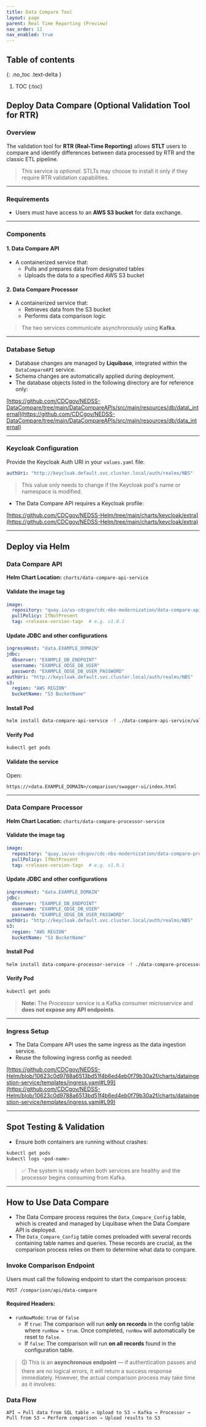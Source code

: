 ```yaml
---
title: Data Compare Tool
layout: page
parent: Real Time Reporting (Preview)
nav_order: 12
nav_enabled: true
---
```


## Table of contents
{: .no_toc .text-delta }

1. TOC
{:toc}


## Deploy Data Compare (Optional Validation Tool for RTR)

### Overview

The validation tool for **RTR (Real-Time Reporting)** allows **STLT** users to compare and identify differences between data processed by RTR and the classic ETL pipeline.

> This service is *optional*. STLTs may choose to install it only if they require RTR validation capabilities.

---

### Requirements

- Users must have access to an **AWS S3 bucket** for data exchange.

---

### Components

#### 1. Data Compare API

- A containerized service that:
  - Pulls and prepares data from designated tables
  - Uploads the data to a specified AWS S3 bucket

#### 2. Data Compare Processor

- A containerized service that:
  - Retrieves data from the S3 bucket
  - Performs data comparison logic

> The two services communicate asynchronously using **Kafka**.

---

### Database Setup

- Database changes are managed by **Liquibase**, integrated within the `DataCompareAPI` service.
- Schema changes are automatically applied during deployment.
- The database objects listed in the following directory are for reference only:

[https://github.com/CDCgov/NEDSS-DataCompare/tree/main/DataCompareAPIs/src/main/resources/db/data\_internal](https://github.com/CDCgov/NEDSS-DataCompare/tree/main/DataCompareAPIs/src/main/resources/db/data_internal)


---

### Keycloak Configuration

Provide the Keycloak Auth URI in your `values.yaml` file:

```yaml
authUri: "http://keycloak.default.svc.cluster.local/auth/realms/NBS"
```

> This value only needs to change if the Keycloak pod's name or namespace is modified.

- The Data Compare API requires a Keycloak profile:

[https://github.com/CDCgov/NEDSS-Helm/tree/main/charts/keycloak/extra](https://github.com/CDCgov/NEDSS-Helm/tree/main/charts/keycloak/extra)

---

## Deploy via Helm

### Data Compare API

**Helm Chart Location:** `charts/data-compare-api-service`

#### Validate the image tag

```yaml
image:
  repository: "quay.io/us-cdcgov/cdc-nbs-modernization/data-compare-api-service"
  pullPolicy: IfNotPresent
  tag: <release-version-tag>  # e.g. v1.0.1
```

#### Update JDBC and other configurations

```yaml
ingressHost: "data.EXAMPLE_DOMAIN"
jdbc:
  dbserver: "EXAMPLE_DB_ENDPOINT"
  username: "EXAMPLE_ODSE_DB_USER"
  password: "EXAMPLE_ODSE_DB_USER_PASSWORD"
authUri: "http://keycloak.default.svc.cluster.local/auth/realms/NBS"
s3:
  region: "AWS REGION"
  bucketName: "S3 BucketName"
```

#### Install Pod

```bash
helm install data-compare-api-service -f ./data-compare-api-service/values.yaml data-compare-api-service
```

#### Verify Pod

```bash
kubectl get pods
```

#### Validate the service

Open:

```
https://<data.EXAMPLE_DOMAIN>/comparison/swagger-ui/index.html
```

---

### Data Compare Processor

**Helm Chart Location:** `charts/data-compare-processor-service`

#### Validate the image tag

```yaml
image:
  repository: "quay.io/us-cdcgov/cdc-nbs-modernization/data-compare-processor-service"
  pullPolicy: IfNotPresent
  tag: <release-version-tag>  # e.g. v1.0.1
```

#### Update JDBC and other configurations

```yaml
ingressHost: "data.EXAMPLE_DOMAIN"
jdbc:
  dbserver: "EXAMPLE_DB_ENDPOINT"
  username: "EXAMPLE_ODSE_DB_USER"
  password: "EXAMPLE_ODSE_DB_USER_PASSWORD"
authUri: "http://keycloak.default.svc.cluster.local/auth/realms/NBS"
s3:
  region: "AWS REGION"
  bucketName: "S3 BucketName"
```

#### Install Pod

```bash
helm install data-compare-processor-service -f ./data-compare-processor-service/values.yaml data-compare-processor-service
```

#### Verify Pod

```bash
kubectl get pods
```

> **Note:** The Processor service is a Kafka consumer microservice and **does not expose any API endpoints**.

---

### Ingress Setup

- The Data Compare API uses the same ingress as the data ingestion service.
- Reuse the following ingress config as needed:

[https://github.com/CDCgov/NEDSS-Helm/blob/10623c0d9788a6513bd51f4b6ed4eb0f79b30a2f/charts/dataingestion-service/templates/ingress.yaml#L99](https://github.com/CDCgov/NEDSS-Helm/blob/10623c0d9788a6513bd51f4b6ed4eb0f79b30a2f/charts/dataingestion-service/templates/ingress.yaml#L99)

---

## Spot Testing & Validation

- Ensure both containers are running without crashes:

```bash
kubectl get pods
kubectl logs <pod-name>
```

> ✅ The system is ready when both services are healthy and the processor begins consuming from Kafka.

---

## How to Use Data Compare

- The Data Compare process requires the `Data_Compare_Config` table, which is created and managed by Liquibase when the Data Compare API is deployed.
- The `Data_Compare_Config` table comes preloaded with several records containing table names and queries. These records are crucial, as the comparison process relies on them to determine what data to compare.

### Invoke Comparison Endpoint

Users must call the following endpoint to start the comparison process:

```
POST /comparison/api/data-compare
```

#### Required Headers:

- `runNowMode`: `true` or `false`
  - If `true`: The comparison will run **only on records** in the config table where `runNow = true`. Once completed, `runNow` will automatically be reset to `false`.
  - If `false`: The comparison will run **on all records** found in the configuration table.

> 🛈 This is an **asynchronous endpoint** — if authentication passes and there are no logical errors, it will return a success response immediately. However, the actual comparison process may take time as it involves:

### Data Flow

```
API → Pull data from SQL table → Upload to S3 → Kafka → Processor → Pull from S3 → Perform comparison → Upload results to S3
```

